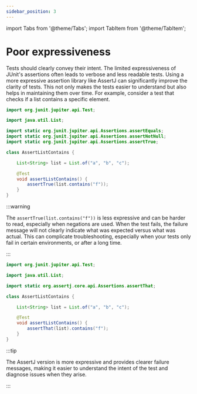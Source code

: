 ```yaml
---
sidebar_position: 3
---
```

import Tabs from '@theme/Tabs';
import TabItem from '@theme/TabItem';

# Poor expressiveness

Tests should clearly convey their intent.
The limited expressiveness of JUnit's assertions often leads to verbose and less readable tests.
Using a more expressive assertion library like AssertJ can significantly improve the clarity of tests.
This not only makes the tests easier to understand but also helps in maintaining them over time.
For example, consider a test that checks if a list contains a specific element.

<Tabs>
<TabItem value="before" label="Before">

```java title="AssertListContains.java"
import org.junit.jupiter.api.Test;

import java.util.List;

import static org.junit.jupiter.api.Assertions.assertEquals;
import static org.junit.jupiter.api.Assertions.assertNotNull;
import static org.junit.jupiter.api.Assertions.assertTrue;

class AssertListContains {

    List<String> list = List.of("a", "b", "c");

    @Test
    void assertListContains() {
        assertTrue(list.contains("f"));
    }
}
```

:::warning

The `assertTrue(list.contains("f"))` is less expressive and can be harder to read, especially when negations are used.
When the test fails, the failure message will not clearly indicate what was expected versus what was actual.
This can complicate troubleshooting, especially when your tests only fail in certain environments, or after a long time.

:::

</TabItem>
<TabItem value="after" label="After">

```java title="AssertListContains.java"
import org.junit.jupiter.api.Test;

import java.util.List;

import static org.assertj.core.api.Assertions.assertThat;

class AssertListContains {

    List<String> list = List.of("a", "b", "c");

    @Test
    void assertListContains() {
        assertThat(list).contains("f");
    }
}
```

:::tip

The AssertJ version is more expressive and provides clearer failure messages, making it easier to understand the intent of the test and diagnose issues when they arise.

:::

</TabItem>
</Tabs>
